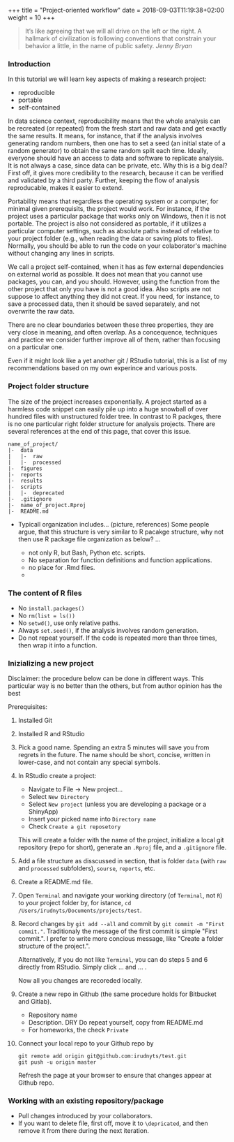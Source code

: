 +++
title = "Project-oriented workflow"
date =  2018-09-03T11:19:38+02:00
weight = 10
+++

> It’s like agreeing that we will all drive on the left or the right. A hallmark of civilization is following conventions that constrain your behavior a little, in the name of public safety.
> <cite> Jenny Bryan </cite>

### Introduction

In this tutorial we will learn key aspects of making a research project:

- reproducible
- portable 
- self-contained

In data science context, reproducibility means that the whole analysis can be recreated (or repeated) from the fresh start and raw data and get exactly the same results. It means, for instance, that if the analysis involves generating random numbers, then one has to set a seed (an initial state of a random generator) to obtain the same random split each time. Ideally, everyone should have an access to data and software to replicate analysis. It is not always a case, since data can be private, etc. Why this is a big deal? First off, it gives more credibility to the research, because it can be verified and validated by a third party. Further, keeping the flow of analysis reproducable, makes it easier to extend.

Portability means that regardless the operating system or a computer, for minimal given prerequisits, the project would work. For instance, if the project uses a particular package that works only on Windows, then it is not portable. The project is also not considered as portable, if it utilizes a particular computer settings, such as absolute paths instead of relative to your project folder (e.g., when reading the data or saving plots to files). Normally, you should be able to run the code on your colaborator's machine without changing any lines in scripts.

We call a project self-contained, when it has as few external dependencies on external world as possible. It does not mean that you cannot use packages, you can, and you should. However, using the function from the other project that only you have is not a good idea. Also scripts are not suppose to affect anything they did not creat. If you need, for instance, to save a processed data, then it should be saved separately, and not overwrite the raw data. 

There are no clear boundaries between these three properties, they are very close in meaning, and often overlap. As a concequence, techniques and practice we consider further improve all of them, rather than focusing on a particular one.

Even if it might look like a yet another git / RStudio tutorial, this is a list of my recommendations based on my own experince and various posts.

### Project folder structure

The size of the project increases exponentially. A project started as a harmless code snippet can easily pile up into a huge snowball of over hundred files with unstructured folder tree. In contrast to R packges, there is no one particular right folder structure for analysis projects. There are several references at the end of this page, that cover this issue.

```
name_of_project/
|-  data
|   |-  raw
|   |-  processed
|-  figures
|-  reports
|-  results
|-  scripts
|   |-  deprecated
|-  .gitignore
|-  name_of_project.Rproj
|-  README.md
```

- Typicall organization includes... (picture, references)
Some people argue, that this structure is very similar to R pacakge structure, why not then use R package file organization as below? ...

    - not only R, but Bash, Python etc. scripts. 
    - No separation for function definitions and function applications. 
    - no place for .Rmd files. 
    - 

### The content of R files

- No `install.packages()`
- No `rm(list = ls())`
- No `setwd()`, use only relative paths. 
- Always `set.seed()`, if the analysis involves random generation.
- Do not repeat yourself. If the code is repeated more than three times, then wrap it into a function. 


### Inizializing a new project

Disclaimer: the procedure below can be done in different ways. This particular way is no better than the others, but from author opinion has the best  

Prerequisites:

1. Installed Git
2. Installed R and RStudio


1. Pick a good name. Spending an extra 5 minutes will save you from regrets in the future. The name should be short, concise, written in lower-case, and not contain any special symbols.

2. In RStudio create a project:

    - Navigate to File -> New project...
    - Select `New Directory`
    - Select `New project` (unless you are developing a package or a ShinyApp)
    - Insert your picked name into `Directory name`
    - Check `Create a git reposetory`
    
   This will create a folder with the name of the project, initialize a local git repository (repo for short), generate an `.Rproj` file, and a `.gitignore` file.
   
3. Add a file structure as disscussed in section, that is folder `data` (with `raw` and `processed` subfolders), `sourse`, `reports`, etc.

4. Create a README.md file.

5. Open `Terminal` and navigate your working directory (of `Terminal`, not `R`) to your project folder by, for istance, `cd /Users/irudnyts/Documents/projects/test`.

6. Record changes by `git add --all` and commit by `git commit -m "First commit."`. Traditionaly the message of the first commit is simple "First commit.". I prefer to write more concious message, like "Create a folder structure of the project.".

    Alternatively, if you do not like `Terminal`, you can do steps 5 and 6 directly from RStudio. Simply click ... and ... .
    
    Now all you changes are recoreded locally. 

3. Create a new repo in Github (the same procedure holds for Bitbucket and Gitlab). 
    - Repository name
    - Description. DRY Do repeat yourself, copy from README.md
    - For homeworks, the check `Private`
    
4. Connect your local repo to your Github repo by 
    
    ```
    git remote add origin git@github.com:irudnyts/test.git
    git push -u origin master
    ```
    
    Refresh the page at your browser to ensure that changes appear at Github repo. 
    
### Working with an existing repository/package

* Pull changes introduced by your collaborators.
* If you want to delete file, first off, move it to `\depricated`, and then remove it from there during the next iteration.